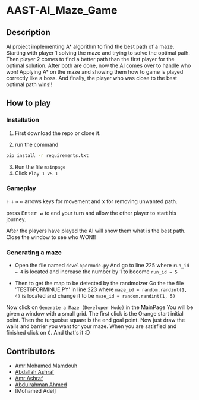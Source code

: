 # AAST-AI_Maze_Game

## Description

AI project implementing A* algorithm to find the best path of a maze.
Starting with player 1 solving the maze and trying to solve the optimal path. Then player 2 comes to find a better path than the first player for the optimal solution.
After both are done, now the AI comes over to handle who won! Applying A* on the maze and showing them how to game is played correctly like a boss. And finally, the player who was close to the best optimal path wins!!

## How to play

### Installation

1. First download the repo or clone it.

2. run the command 

```bash
pip install -r requirements.txt 
```
3. Run the file `mainpage`
4. Click `Play 1 VS 1`

### Gameplay

<kbd>↑</kbd> <kbd>↓</kbd> <kbd>→</kbd> <kbd>←</kbd> arrows keys for movement and <kbd>x</kbd> for removing unwanted path.

press <kbd>Enter ↵</kbd> to end your turn and allow the other player to start his journey.

After the players have played the AI will show them what is the best path. Close the window to see who WON!!

### Generating a maze

- Open the file named `developermode.py`
And go to line 225 where `run_id = 4` is located and increase the number by 1 to become `run_id = 5`

- Then to get the map to be detected by the randmoizer Go the the file 'TEST6FORMINUE.PY' in line 223 where `maze_id = random.randint(1, 4)` is located and change it to be `maze_id = random.randint(1, 5)`


Now click on `Generate a Maze (Developer Mode)` in the MainPage
You will be given a window with a small grid. The first click is the Orange start initial point. Then the turquoise square is the end goal point.
Now just draw the walls and barrier you want for your maze. When you are satisfied and finished click on <kbd>C</kbd>.
And that's it :D


## Contributors
- [Amr Mohamed Mamdouh](https://github.com/MAMDOUHjr)
- [Abdallah Ashraf](https://github.com/abdallahashraf120)
- [Amr Ashraf](https://github.com/AmrEL3taaL)
- [Abdulrahman Ahmed](https://github.com/DevAbdoTolba)
- [Mohamed Adel]
